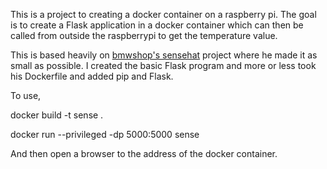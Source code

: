 This is a project to creating a docker container on a raspberry pi. The goal is to create a Flask application in a docker container which can then be called from outside the raspberrypi to get the temperature value.

This is based heavily on [bmwshop's sensehat](https://github.com/bmwshop/sensehat) project where he made it as small as possible. I created the basic Flask program and more or less took his Dockerfile and added pip and Flask.

To use, 

docker build -t sense .

docker run --privileged -dp 5000:5000 sense

And then open a browser to the address of the docker container.
